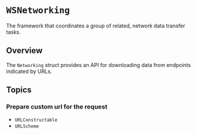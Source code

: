 # ``WSNetworking``

The framework that coordinates a group of related, network data transfer tasks.

## Overview

The ``Networking`` struct provides an API for downloading data from endpoints indicated by URLs.

## Topics


### Prepare custom url for the request

- ``URLConstructable``
- ``URLScheme``
